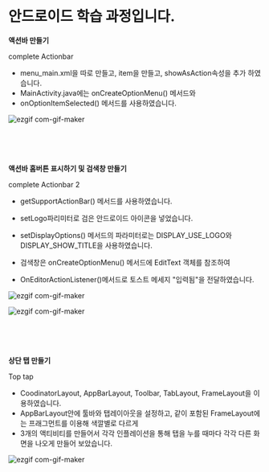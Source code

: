 # 안드로이드 학습 과정입니다. 
**액션바 만들기**

complete Actionbar
- menu_main.xml을 따로 만들고, item을 만들고, showAsAction속성을 추가 하였습니다.
- MainActivity.java에는 onCreateOptionMenu() 메서드와
- onOptionItemSelected() 메서드를 사용하였습니다.


![ezgif com-gif-maker](https://user-images.githubusercontent.com/74702665/103496756-ae2f9100-4e82-11eb-8600-9f7d8297cd91.gif)


</br></br></br>


**액션바 홈버튼 표시하기 및 검색창 만들기**

complete Actionbar 2
- getSupportActionBar() 메서드를 사용하였습니다.

- setLogo파리미터로 검은 안드로이드 아이콘을 넣었습니다.

- setDisplayOptions() 메서드의 파라미터로는 DISPLAY_USE_LOGO와 DISPLAY_SHOW_TITLE을 사용하였습니다.

- 검색창은 onCreateOptionMenu() 메서드에 EditText 객체를 참조하여 
- OnEditorActionListener()메서드로 토스트 메세지 "입력됨"을 전달하였습니다.


![ezgif com-gif-maker](https://user-images.githubusercontent.com/74702665/103501659-36696280-4e92-11eb-9b09-ff43719082e6.gif)

![ezgif com-gif-maker](https://user-images.githubusercontent.com/74702665/103502948-3703f800-4e96-11eb-9b2c-5173637cb0e8.gif)


</br></br></br>


**상단 탭 만들기**

Top tap

- CoodinatorLayout, AppBarLayout, Toolbar, TabLayout, FrameLayout을 이용하였습니다.
- AppBarLayout안에 툴바와 탭레이아웃을 설정하고, 같이 포함된 FrameLayout에는 프래그먼트를 이용해 색깔별로 다르게
- 3개의 액티비티를 만들어서 각각 인플레이션을 통해 탭을 누를 때마다 각각 다른 화면을 나오게 만들어 보았습니다.


![ezgif com-gif-maker](https://user-images.githubusercontent.com/74702665/103520407-75aba980-4eba-11eb-8253-6f74b02e8d47.gif)
